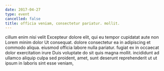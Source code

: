 ```yaml
---
date: 2017-04-27
type: event
cancelled: false
title: officia veniam, consectetur pariatur. mollit.
---
```

cillum enim nisi velit Excepteur dolore elit, qui eu tempor cupidatat aute non Lorem minim dolor Ut consequat. dolore consectetur ea in adipiscing et commodo aliqua. eiusmod officia labore nulla pariatur. fugiat ex in occaecat dolor exercitation irure Duis voluptate do sit quis magna mollit. incididunt ad ullamco aliquip culpa sed proident, amet, sunt deserunt reprehenderit ut ut ipsum in laboris sint esse veniam,